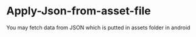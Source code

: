 # Apply-Json-from-asset-file
You may fetch data from JSON which is putted in assets folder in android 
